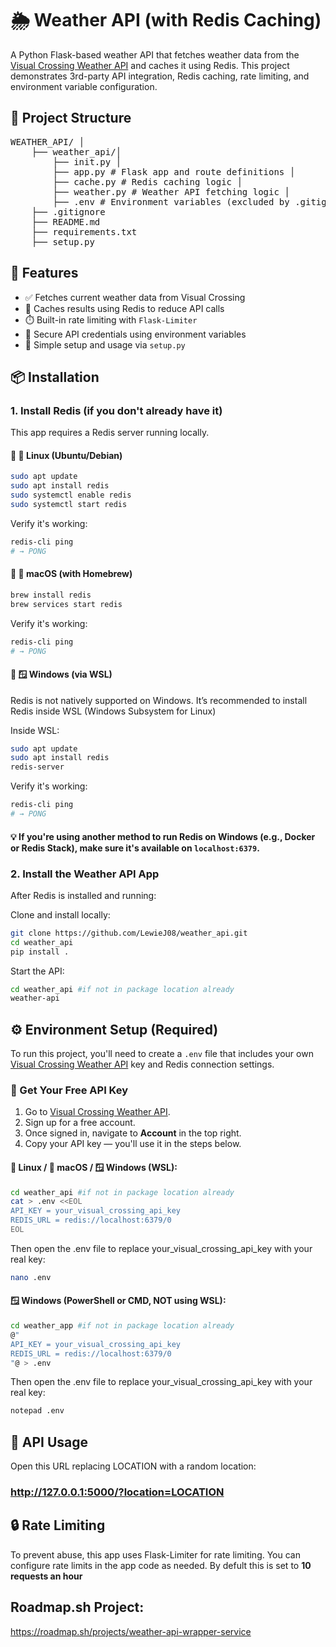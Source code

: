 # 🌦️ Weather API (with Redis Caching)

A Python Flask-based weather API that fetches weather data from the [Visual Crossing Weather API](https://www.visualcrossing.com/) and caches it using Redis. This project demonstrates 3rd-party API integration, Redis caching, rate limiting, and environment variable configuration.

## 📁 Project Structure
<pre>
WEATHER_API/ │ 
    ├── weather_api/│ 
        ├── init.py │ 
        ├── app.py # Flask app and route definitions │ 
        ├── cache.py # Redis caching logic │ 
        ├── weather.py # Weather API fetching logic │ 
        ├── .env # Environment variables (excluded by .gitignore) 
    ├── .gitignore 
    ├── README.md 
    ├── requirements.txt 
    ├── setup.py
</pre>

## 🚀 Features

- ✅ Fetches current weather data from Visual Crossing
- 🧠 Caches results using Redis to reduce API calls
- ⏱️ Built-in rate limiting with `Flask-Limiter`
- 🔐 Secure API credentials using environment variables
- 🧰 Simple setup and usage via `setup.py`

## 📦 Installation

### 1. Install Redis (if you don't already have it)
This app requires a Redis server running locally.

#### 🔹 🐧 Linux (Ubuntu/Debian)

```bash
sudo apt update
sudo apt install redis
sudo systemctl enable redis
sudo systemctl start redis
```

Verify it's working:
```bash
redis-cli ping
# → PONG
```

#### 🔹 🍎 macOS (with Homebrew)

```bash
brew install redis
brew services start redis
```
Verify it's working:
```bash
redis-cli ping
# → PONG
```

#### 🔹 🪟 Windows (via WSL)
Redis is not natively supported on Windows. It’s recommended to install Redis inside WSL (Windows Subsystem for Linux)

Inside WSL:

```bash
sudo apt update
sudo apt install redis
redis-server 
```
Verify it's working:
```bash
redis-cli ping
# → PONG
```
#### 💡 If you're using another method to run Redis on Windows (e.g., Docker or Redis Stack), make sure it's available on `localhost:6379`.

### 2. Install the Weather API App
After Redis is installed and running:

Clone and install locally:
```bash
git clone https://github.com/LewieJ08/weather_api.git
cd weather_api
pip install .
```

Start the API:
```bash
cd weather_api #if not in package location already
weather-api
```

## ⚙️ Environment Setup (Required)

To run this project, you'll need to create a `.env` file that includes your own [Visual Crossing Weather API](https://www.visualcrossing.com/weather-api) key and Redis connection settings.

### 🔑 Get Your Free API Key

1. Go to [Visual Crossing Weather API](https://www.visualcrossing.com/weather-api).
2. Sign up for a free account.
3. Once signed in, navigate to **Account** in the top right.
4. Copy your API key — you'll use it in the steps below.


#### 🐧 Linux / 🍎 macOS / 🪟 Windows (WSL):
```bash
cd weather_api #if not in package location already
cat > .env <<EOL
API_KEY = your_visual_crossing_api_key
REDIS_URL = redis://localhost:6379/0
EOL
```

Then open the .env file to replace your_visual_crossing_api_key with your real key:
```bash
nano .env
```

#### 🪟 Windows (PowerShell or CMD, NOT using WSL):
```bash
cd weather_app #if not in package location already
@"
API_KEY = your_visual_crossing_api_key
REDIS_URL = redis://localhost:6379/0
"@ > .env
```
Then open the .env file to replace your_visual_crossing_api_key with your real key:
```bash
notepad .env
```

## 🔗 API Usage

Open this URL replacing LOCATION with a random location:
### http://127.0.0.1:5000/?location=LOCATION

## 🔒 Rate Limiting
To prevent abuse, this app uses Flask-Limiter for rate limiting. You can configure rate limits in the app code as needed. By defult this is set to **10 requests an hour**

## Roadmap.sh Project:
https://roadmap.sh/projects/weather-api-wrapper-service

